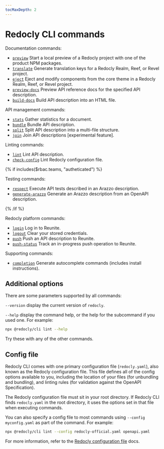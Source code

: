 ```yaml
---
tocMaxDepth: 2
---
```


# Redocly CLI commands

Documentation commands:

- [`preview`](preview.md) Start a local preview of a Redocly project with one of the product NPM packages.
- [`translate`](translate.md) Generate translation keys for a Redocly Realm, Reef, or Revel project.
- [`eject`](eject.md) Eject and modify components from the core theme in a Redocly Realm, Reef, or Revel project.
- [`preview-docs`](preview-docs.md) Preview API reference docs for the specified API description.
- [`build-docs`](build-docs.md) Build API description into an HTML file.

API management commands:

- [`stats`](stats.md) Gather statistics for a document.
- [`bundle`](bundle.md) Bundle API description.
- [`split`](split.md) Split API description into a multi-file structure.
- [`join`](join.md) Join API descriptions [experimental feature].

Linting commands:

- [`lint`](lint.md) Lint API description.
- [`check-config`](check-config.md) Lint Redocly configuration file.

{% if includes($rbac.teams, "autheticated") %}

Testing commands:

- [`respect`](respect.md) Execute API tests described in an Arazzo description.
- [`generate-arazzo`](generate-arazzo.md) Generate an Arazzo description from an OpenAPI description.

{% /if %}

Redocly platform commands:

<!-- FIXME: do we need to preserve v1 version of docs? how do we do that? -->

- [`login`](login.md) Log in to Reunite.
- [`logout`](logout.md) Clear your stored credentials.
- [`push`](push.md) Push an API description to Reunite.
- [`push-status`](push-status.md) Track an in-progress push operation to Reunite.

Supporting commands:

- [`completion`](completion.md) Generate autocomplete commands (includes install instructions).

## Additional options

There are some parameters supported by all commands:

`--version` display the current version of `redocly`.

`--help` display the command help, or the help for the subcommand if you used one. For example:

```bash
npx @redocly/cli lint --help
```

Try these with any of the other commands.

## Config file

Redocly CLI comes with one primary configuration file (`redocly.yaml`), also known as the Redocly configuration file.
This file defines all of the config options available to you, including the location of your files (for unbundling and bundling), and linting rules (for validation against the OpenAPI Specification).

The Redocly configuration file must sit in your root directory.
If Redocly CLI finds `redocly.yaml` in the root directory, it uses the options set in that file when executing commands.

You can also specify a config file to most commands using `--config myconfig.yaml` as part of the command. For example:

```bash
npx @redocly/cli lint --config redocly-official.yaml openapi.yaml
```

For more information, refer to the [Redocly configuration file](../configuration/index.md) docs.
